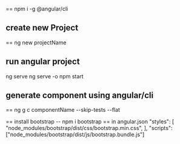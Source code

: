 == npm i -g @angular/cli

## create new Project

== ng new projectName

## run angular project

ng serve
ng serve -o
npm start

## generate component using angular/cli

== ng g c componentName --skip-tests --flat

== install bootstrap
-- npm i bootstrap
== in angular.json
"styles": [
"node_modules/bootstrap/dist/css/bootstrap.min.css",
],
"scripts": ["node_modules/bootstrap/dist/js/bootstrap.bundle.js"]
